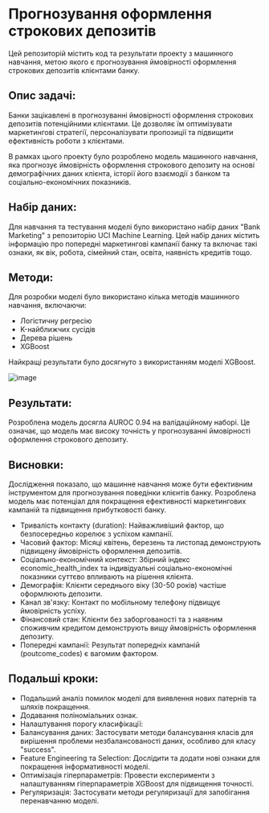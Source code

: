 # Прогнозування оформлення строкових депозитів

Цей репозиторій містить код та результати проекту з машинного навчання, метою якого є прогнозування ймовірності оформлення строкових депозитів клієнтами банку.

## Опис задачі:

Банки зацікавлені в прогнозуванні ймовірності оформлення строкових депозитів потенційними клієнтами. Це дозволяє їм оптимізувати маркетингові стратегії, персоналізувати пропозиції та підвищити ефективність роботи з клієнтами.

В рамках цього проекту було розроблено модель машинного навчання, яка прогнозує ймовірність оформлення строкового депозиту на основі демографічних даних клієнта, історії його взаємодії з банком та соціально-економічних показників.

## Набір даних:

Для навчання та тестування моделі було використано набір даних "Bank Marketing" з репозиторію UCI Machine Learning. Цей набір даних містить інформацію про попередні маркетингові кампанії банку та включає такі ознаки, як вік, робота, сімейний стан, освіта, наявність кредитів тощо.

## Методи:

Для розробки моделі було використано кілька методів машинного навчання, включаючи:

- Логістичну регресію
- K-найближчих сусідів
- Дерева рішень
- XGBoost
  
Найкращі результати було досягнуто з використанням моделі XGBoost.

![image](https://github.com/user-attachments/assets/23fb0740-3e82-42a7-a0fc-119657b9e388)

## Результати:

Розроблена модель досягла AUROC 0.94 на валідаційному наборі. Це означає, що модель має високу точність у прогнозуванні ймовірності оформлення строкового депозиту.

## Висновки:

Дослідження показало, що машинне навчання може бути ефективним інструментом для прогнозування поведінки клієнтів банку. Розроблена модель має потенціал для покращення ефективності маркетингових кампаній та підвищення прибутковості банку.

- Тривалість контакту (duration): Найважливіший фактор, що безпосередньо корелює з успіхом кампанії.
- Часовий фактор: Місяці квітень, березень та листопад демонструють підвищену ймовірність оформлення депозитів.
- Соціально-економічний контекст: Збірний індекс economic_health_index та індивідуальні соціально-економічні показники суттєво впливають на рішення клієнта.
- Демографія: Клієнти середнього віку (30-50 років) частіше оформлюють депозити.
- Канал зв'язку: Контакт по мобільному телефону підвищує ймовірність успіху.
- Фінансовий стан: Клієнти без заборгованості та з наявним споживчим кредитом демонструють вищу ймовірність оформлення депозиту.
- Попередні кампанії: Результат попередніх кампаній (poutcome_codes) є вагомим фактором.

## Подальші кроки:

- Подальший аналіз помилок моделі для виявлення нових патернів та шляхів покращення.
- Додавання поліноміальних ознак.
- Налаштування порогу класифікації:
- Балансування даних: Застосувати методи балансування класів для вирішення проблеми незбалансованості даних, особливо для класу "success".
- Feature Engineering та Selection: Дослідити та додати нові ознаки для покращення інформативності моделі.
- Оптимізація гіперпараметрів: Провести експерименти з налаштуванням гіперпараметрів XGBoost для підвищення точності.
- Регуляризація: Застосувати методи регуляризації для запобігання перенавчанню моделі.



